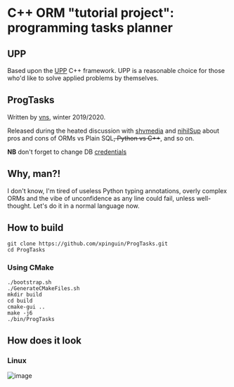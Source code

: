 # C++ ORM "tutorial project": programming tasks planner

## UPP

Based upon the [UPP](https://www.ultimatepp.org/) C++ framework.
UPP is a reasonable choice for those who'd like to solve applied problems by themselves.

## ProgTasks

Written by [vns](https://github.com/xpinguin), winter 2019/2020.

Released during the heated discussion with [shvmedia](https://www.instagram.com/shvmedia) and [nihilSup](https://github.com/nihilSup) about pros and cons of ORMs vs Plain SQL<s>, Python vs C++</s>, and so on.

**NB** don't forget to change DB [credentials](https://github.com/xpinguin/ProgTasks/blob/5105ebdff5dba607bd7c59bf2132bb8e5784431f/src/main.cpp#L123)

## Why, man?!

I don't know, I'm tired of useless Python typing annotations, overly complex ORMs and the vibe of unconfidence as any line could fail, unless well-thought. Let's do it in a normal language now.

## How to build

	git clone https://github.com/xpinguin/ProgTasks.git
	cd ProgTasks

### Using CMake

	./bootstrap.sh
	./GenerateCMakeFiles.sh
	mkdir build
	cd build
	cmake-gui ..
	make -j6
	./bin/ProgTasks

## How does it look

### Linux

![image](https://user-images.githubusercontent.com/2728060/145338608-93647f56-543e-4810-97f3-78436784dadd.png)
